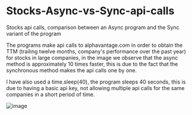 # Stocks-Async-vs-Sync-api-calls
Stocks api calls, comparison between an Async program and the Sync variant of the program

The programs make  api calls to alphavantage.com in order to obtain the TTM (trailing twelve months, company's performance over the past year) for stocks in large companies, in the image we observe that the async method is approximately 10 times faster, this is due to the fact that the synchronous method makes the api calls one by one.

I have also used a time.sleep(40), the program sleeps 40 seconds, this is due to having a basic api key, not allowing multiple api calls for the same companies in a short period of time.


![image](https://user-images.githubusercontent.com/118382269/203395845-e505de53-6b00-469a-b13f-2df50fe757e7.png)
